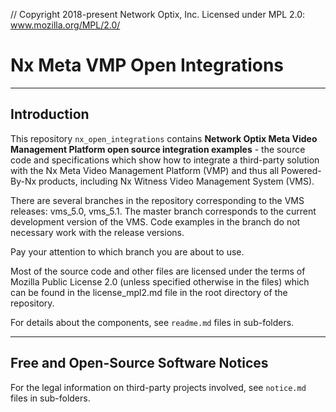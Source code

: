 // Copyright 2018-present Network Optix, Inc. Licensed under MPL 2.0: www.mozilla.org/MPL/2.0/

# Nx Meta VMP Open Integrations

---------------------------------------------------------------------------------------------------
## Introduction

This repository `nx_open_integrations` contains **Network Optix Meta Video Management Platform
open source integration examples** - the source code and specifications which show how to integrate
a third-party solution with the Nx Meta Video Management Platform (VMP) and thus all Powered-By-Nx
products, including Nx Witness Video Management System (VMS).

There are several branches in the repository corresponding to the VMS releases: vms_5.0, vms_5.1.
The master branch corresponds to the current development version of the VMS. Code examples in the 
branch do not necessary work with the release versions. 

Pay your attention to which branch you are about to use.

Most of the source code and other files are licensed under the terms of Mozilla Public License 2.0
(unless specified otherwise in the files) which can be found in the license_mpl2.md file in the
root directory of the repository.

For details about the components, see `readme.md` files in sub-folders.

---------------------------------------------------------------------------------------------------
## Free and Open-Source Software Notices

For the legal information on third-party projects involved, see `notice.md` files in sub-folders.
